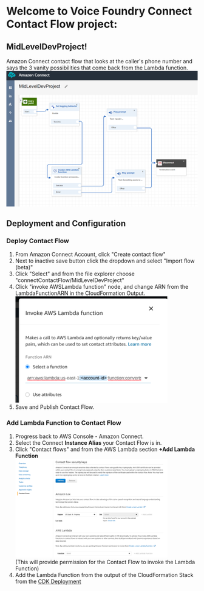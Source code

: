 # Welcome to Voice Foundry Connect Contact Flow project: 
## MidLevelDevProject!

Amazon Connect contact flow that looks at the caller's phone number and says the 3 vanity possibilities that come back from the Lambda function.
<br />
<img src="assets/connectContactFlow.PNG" alt="drawing" width="800"/>

## Deployment and Configuration
### Deploy Contact Flow
1. From Amazon Connect Account, click "Create contact flow"
2. Next to inactive save button click the dropdown and select "Import flow (beta)"
3. Click "Select" and from the file explorer choose "connectContactFlow/MidLevelDevProject"
4. Click "invoke AWSLambda function" node, and change ARN from the LambdaFunctionARN in the CloudFormation Output.<br /><img src="assets/updateLambdaInformation.png" alt="drawing" width="400"/>
5. Save and Publish Contact Flow. 
  
### Add Lambda Function to Contact Flow
1. Progress back to AWS Console - Amazon Connect.
2. Select the Connect **Instance Alias** your Contact Flow is in.
3. Click "Contact flows" and from the AWS Lambda section **+Add Lambda Function**<br /><img src="assets/addLambdaFunction.png" alt="drawing" width="400"/><br />(This will provide permission for the Contact Flow to invoke the Lambda Function)
4. Add the Lambda Function from the output of the CloudFormation Stack from the [CDK Deployment](https://github.com/jrwright121/MidLevelDevProject/tree/main/cdkStackforLambdaDynamoDb)

